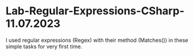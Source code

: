 # Lab-Regular-Expressions-CSharp-11.07.2023
I used regular expressions (Regex) with their method (Matches()) in these simple tasks for very first time.
